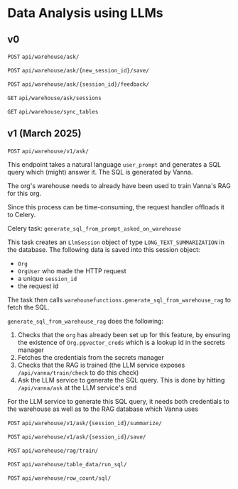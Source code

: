 # Data Analysis using LLMs

## v0 

`POST` `api/warehouse/ask/`

`POST` `api/warehouse/ask/{new_session_id}/save/`

`POST` `api/warehouse/ask/{session_id}/feedback/`

`GET` `api/warehouse/ask/sessions`

`GET` `api/warehouse/sync_tables`

## v1 (March 2025)

`POST` `api/warehouse/v1/ask/`

This endpoint takes a natural language `user_prompt` and generates a SQL query which (might) answer it. The SQL is generated by Vanna.

The org's warehouse needs to already have been used to train Vanna's RAG for this org.

Since this process can be time-consuming, the request handler offloads it to Celery. 

Celery task: `generate_sql_from_prompt_asked_on_warehouse` 

This task creates an `LlmSession` object of type `LONG_TEXT_SUMMARIZATION` in the database. The following data is saved into this session object:
- `Org`
- `OrgUser` who made the HTTP request
- a unique `session_id`
- the request id

The task then calls `warehousefunctions.generate_sql_from_warehouse_rag` to fetch the SQL.

`generate_sql_from_warehouse_rag` does the following:
1. Checks that the `org` has already been set up for this feature, by ensuring the existence of `Org.pgvector_creds` which is a lookup id in the secrets manager
2. Fetches the credentials from the secrets manager
3. Checks that the RAG is trained (the LLM service exposes `/api/vanna/train/check` to do this check)
4. Ask the LLM service to generate the SQL query. This is done by hitting `/api/vanna/ask` at the LLM service's end

For the LLM service to generate this SQL query, it needs both credentials to the warehouse as well as to the RAG database which Vanna uses


`POST` `api/warehouse/v1/ask/{session_id}/summarize/`

`POST` `api/warehouse/v1/ask/{session_id}/save/`

`POST` `api/warehouse/rag/train/`

`POST` `api/warehouse/table_data/run_sql/`

`POST` `api/warehouse/row_count/sql/`
